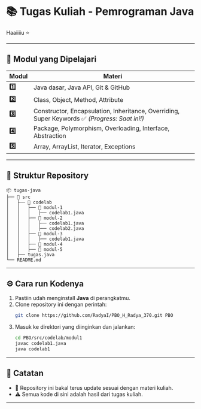 # 📚 Tugas Kuliah - Pemrograman Java

Haaiiiiu ⭐

---

## 📌 Modul yang Dipelajari

| Modul | Materi |
|-------|--------|
| **1️⃣**  | Java dasar, Java API, Git & GitHub |
| **2️⃣**  | Class, Object, Method, Attribute |
| **3️⃣**  | Constructor, Encapsulation, Inheritance, Overriding, Super Keywords ✅ *(Progress: Saat ini!)* |
| **4️⃣**  | Package, Polymorphism, Overloading, Interface, Abstraction |
| **5️⃣**  | Array, ArrayList, Iterator, Exceptions |

---

## 📂 Struktur Repository

```
📦 tugas-java
├── 📂 src
│   ├── 📂 codelab
│   │   ├── 📂 modul-1
│   │   │   ├── codelab1.java
│   │   ├── 📂 modul-2
│   │   │   ├── codelab1.java
│   │   │   ├── codelab2.java
│   │   ├── 📂 modul-3
│   │   │   ├── codelab1.java
│   │   ├── 📂 modul-4
│   │   ├── 📂 modul-5
│   ├── tugas.java
└── README.md
```

---

## ⚙️ Cara run Kodenya

1. Pastiin udah menginstall **Java** di perangkatmu.
2. Clone repository ini dengan perintah:
   ```bash
   git clone https://github.com/RadyaI/PBO_H_Radya_370.git PBO
   ```
3. Masuk ke direktori yang diinginkan dan jalankan:
   ```bash
   cd PBO/src/codelab/modul1
   javac codelab1.java
   java codelab1
   ```

---

## 🎯 Catatan

- 📌 Repository ini bakal terus update sesuai dengan materi kuliah.
- ⚠️ Semua kode di sini adalah hasil dari tugas kuliah.

---